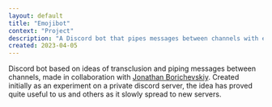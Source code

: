 ```yaml
---
layout: default
title: "Emojibot"
context: "Project"
description: "A Discord bot that pipes messages between channels with emojis"
created: 2023-04-05
---
```


Discord bot based on ideas of transclusion and piping messages between channels, made in collaboration with [Jonathan Borichevskiy](https://jon.bo). Created initially as an experiment on a private discord server, the idea has proved quite useful to us and others as it slowly spread to new servers.